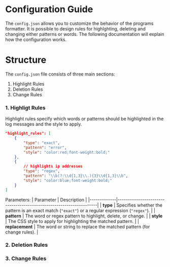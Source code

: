 # Configuration Guide
The `config.json` allows you to customize the behavior of the programs formatter. It is possible to design rules for highlghting, deleting and changing either patterns or words. The following documentation will explain how the configuration works.

# Structure
The `config.json` file consists of three main sections:
1. Highlight Rules
3. Deletion Rules
4. Change Rules

### 1. Highligt Rules
Highlight rules specify which words or patterns should be highlighted in the log messages and the style to apply.
```json
"highlight_rules": [
    {
        "type": "exact",
        "pattern": "error",
        "style": "color:red;font-weight:bold;"
    },
    {
        // highlights ip addresses
        "type": "regex",
        "pattern": "\\b(?:\\d{1,3}\\.){3}\\d{1,3}\\b",
        "style": "color:blue;font-weight:bold;"
    }
]
```
Parameters:
| Parameter   | Description                                                        |
|-------------|--------------------------------------------------------------------|
| **type**    | Specifies whether the pattern is an exact match (`"exact"`) or a regular expression (`"regex"`). |
| **pattern** | The word or regex pattern to highlight, delete, or change.         |
| **style**   | The CSS style to apply for highlighting the matched pattern.       |
| **replacement** | The word or string to replace the matched pattern (for change rules). |



### 2. Deletion Rules

### 3. Change Rules
